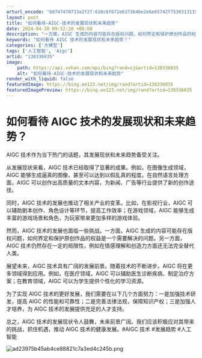 ```yaml
---
arturl_encode: "68747470733a2f2f:626c6f672e6373646e2e6e65742f753031313533323233372f:61727469636c652f64657461696c732f313338333336303335"
layout: post
title: "如何看待-AIGC-技术的发展现状和未来趋势"
date: 2024-04-30 09:52:20 +08:00
description: "一方面，AIGC 生成的内容可能存在版权问题，如何界定和保护原创作品的权益是一个需要解决的问题。例如"
keywords: "如何看待 AIGC 技术的发展现状和未来趋势？"
categories: ['大模型']
tags: ['人工智能', 'Aigc']
artid: "138336035"
image:
    path: https://api.vvhan.com/api/bing?rand=sj&artid=138336035
    alt: "如何看待-AIGC-技术的发展现状和未来趋势"
render_with_liquid: false
featuredImage: https://bing.ee123.net/img/rand?artid=138336035
featuredImagePreview: https://bing.ee123.net/img/rand?artid=138336035
---
```


# 如何看待 AIGC 技术的发展现状和未来趋势？

AIGC 技术作为当下热门的话题，其发展现状和未来趋势备受关注。

从发展现状来看，AIGC 技术已经取得了显著的成果。例如，在图像生成领域，AIGC 能够生成逼真的图像，甚至可以达到以假乱真的程度。在自然语言处理方面，AIGC 可以创作出高质量的文本内容，为新闻、广告等行业提供了新的创作途径。

同时，AIGC 技术的发展也推动了相关产业的变革。比如，在影视行业，AIGC 可以辅助剧本创作、角色设计等环节，提高工作效率；在游戏领域，AIGC 能够生成丰富的游戏场景和角色，为玩家带来更加多样的游戏体验。

然而，AIGC 技术的发展也面临一些挑战。一方面，AIGC 生成的内容可能存在版权问题，如何界定和保护原创作品的权益是一个需要解决的问题。另一方面，AIGC 技术仍然存在一定的局限性，例如在情感理解和创造力方面还无法完全替代人类。

展望未来，AIGC 技术具有广阔的发展前景。随着技术的不断进步，AIGC 将在更多领域得到应用。例如，在医疗领域，AIGC 可以辅助医生诊断疾病、制定治疗方案；在教育领域，AIGC 可以为学生提供个性化的学习资源。

为了实现 AIGC 技术的更好发展，我们需要在以下几个方面努力：一是加强技术研发，提高 AIGC 的性能和可靠性；二是完善法律法规，保障知识产权；三是加强人才培养，为 AIGC 技术的发展提供充足的人才支持。

总之，AIGC 技术的发展现状令人鼓舞，未来前景广阔。我们应该积极应对其带来的挑战，抓住机遇，推动 AIGC 技术的健康发展。#AIGC 技术 #发展趋势 #人工智能

![ad23975b45ab4ce88821c7a3ed4c245b.png](https://i-blog.csdnimg.cn/blog_migrate/555c4063dc9845c7d474a0b4732e59bd.png)